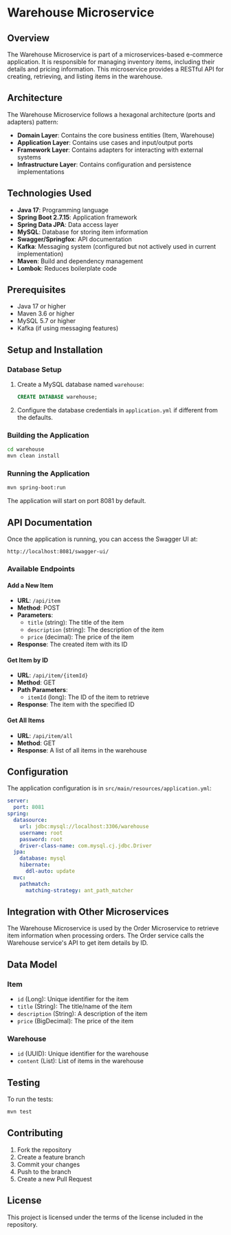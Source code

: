 # Warehouse Microservice

## Overview
The Warehouse Microservice is part of a microservices-based e-commerce application. It is responsible for managing inventory items, including their details and pricing information. This microservice provides a RESTful API for creating, retrieving, and listing items in the warehouse.

## Architecture
The Warehouse Microservice follows a hexagonal architecture (ports and adapters) pattern:

- **Domain Layer**: Contains the core business entities (Item, Warehouse)
- **Application Layer**: Contains use cases and input/output ports
- **Framework Layer**: Contains adapters for interacting with external systems
- **Infrastructure Layer**: Contains configuration and persistence implementations

## Technologies Used
- **Java 17**: Programming language
- **Spring Boot 2.7.15**: Application framework
- **Spring Data JPA**: Data access layer
- **MySQL**: Database for storing item information
- **Swagger/Springfox**: API documentation
- **Kafka**: Messaging system (configured but not actively used in current implementation)
- **Maven**: Build and dependency management
- **Lombok**: Reduces boilerplate code

## Prerequisites
- Java 17 or higher
- Maven 3.6 or higher
- MySQL 5.7 or higher
- Kafka (if using messaging features)

## Setup and Installation

### Database Setup
1. Create a MySQL database named `warehouse`:
   ```sql
   CREATE DATABASE warehouse;
   ```
2. Configure the database credentials in `application.yml` if different from the defaults.

### Building the Application
```bash
cd warehouse
mvn clean install
```

### Running the Application
```bash
mvn spring-boot:run
```

The application will start on port 8081 by default.

## API Documentation
Once the application is running, you can access the Swagger UI at:
```
http://localhost:8081/swagger-ui/
```

### Available Endpoints

#### Add a New Item
- **URL**: `/api/item`
- **Method**: POST
- **Parameters**:
  - `title` (string): The title of the item
  - `description` (string): The description of the item
  - `price` (decimal): The price of the item
- **Response**: The created item with its ID

#### Get Item by ID
- **URL**: `/api/item/{itemId}`
- **Method**: GET
- **Path Parameters**:
  - `itemId` (long): The ID of the item to retrieve
- **Response**: The item with the specified ID

#### Get All Items
- **URL**: `/api/item/all`
- **Method**: GET
- **Response**: A list of all items in the warehouse

## Configuration
The application configuration is in `src/main/resources/application.yml`:

```yaml
server:
  port: 8081
spring:
  datasource:
    url: jdbc:mysql://localhost:3306/warehouse
    username: root
    password: root
    driver-class-name: com.mysql.cj.jdbc.Driver
  jpa:
    database: mysql
    hibernate:
      ddl-auto: update
  mvc:
    pathmatch:
      matching-strategy: ant_path_matcher
```

## Integration with Other Microservices
The Warehouse Microservice is used by the Order Microservice to retrieve item information when processing orders. The Order service calls the Warehouse service's API to get item details by ID.

## Data Model
### Item
- `id` (Long): Unique identifier for the item
- `title` (String): The title/name of the item
- `description` (String): A description of the item
- `price` (BigDecimal): The price of the item

### Warehouse
- `id` (UUID): Unique identifier for the warehouse
- `content` (List<Item>): List of items in the warehouse

## Testing
To run the tests:
```bash
mvn test
```

## Contributing
1. Fork the repository
2. Create a feature branch
3. Commit your changes
4. Push to the branch
5. Create a new Pull Request

## License
This project is licensed under the terms of the license included in the repository.